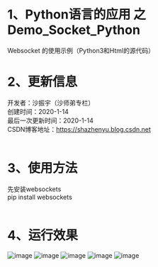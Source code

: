 # 1、Python语言的应用 之 Demo_Socket_Python
Websocket 的使用示例（Python3和Html的源代码）
<BR/>  
# 2、更新信息
开发者：沙振宇（沙师弟专栏） <BR/>
创建时间：2020-1-14<BR/>
最后一次更新时间：2020-1-14<BR/>
CSDN博客地址：https://shazhenyu.blog.csdn.net<BR/> 
<BR/> 
# 3、使用方法
先安装websockets <BR/>
pip install websockets <BR/>
<BR/> 
# 4、运行效果 
![image](https://github.com/ShaShiDiZhuanLan/Demo_Socket_Python/blob/master/%E6%95%88%E6%9E%9C1.png)
![image](https://github.com/ShaShiDiZhuanLan/Demo_Socket_Python/blob/master/%E6%95%88%E6%9E%9C2.png)
![image](https://github.com/ShaShiDiZhuanLan/Demo_Socket_Python/blob/master/%E6%95%88%E6%9E%9C3.png)
![image](https://github.com/ShaShiDiZhuanLan/Demo_Socket_Python/blob/master/%E6%95%88%E6%9E%9C4.png)
![image](https://github.com/ShaShiDiZhuanLan/Demo_Socket_Python/blob/master/%E6%95%88%E6%9E%9C5.png)
